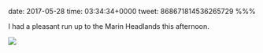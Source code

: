 date: 2017-05-28
time: 03:34:34+0000
tweet: 868671814536265729
%%%

I had a pleasant run up to the Marin Headlands this afternoon.

![](DA4kZ-mVwAEY10v.jpg)

